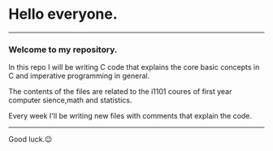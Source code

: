 <h1>Hello everyone.</h1>

<hr>

<h3>Welcome to my repository.</h3>

<p>In this repo I will be writing C code that explains the core basic concepts in C and imperative programming in general.</p>

<p>The contents of the files are related to the i1101 coures of first year computer sience,math and statistics.</p>

<p>Every week I'll be writing new files with comments that explain the code.
</p>

<hr>

<p>Good luck.😉</p>